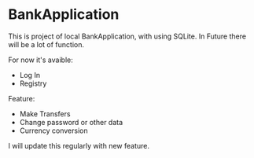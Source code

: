 # BankApplication
This is project of local BankApplication, with using SQLite.
In Future there will be a lot of function.

For now it's avaible:
- Log In
- Registry

Feature:
- Make Transfers
- Change password or other data
- Currency conversion



I will update this regularly with new feature. 
